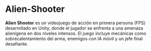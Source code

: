 # Alien-Shooter
**Alien Shooter** es un videojuego de acción en primera persona (FPS) desarrollado en Unity, donde el jugador se enfrenta a una amenaza alienígena en dos niveles intensos. El juego incluye mecánicas como sobrecalentamiento del arma, enemigos con IA móvil y un jefe final desafiante.

